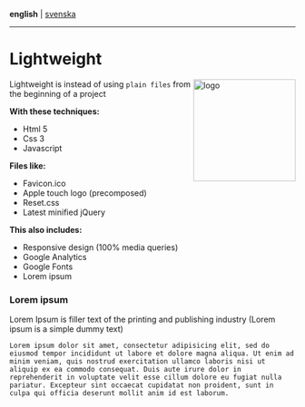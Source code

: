 **english** | [svenska](https://github.com/Ha006/lightweight/blob/master/README.sv.md)
- - -

Lightweight
===========

<img src="https://fbcdn-sphotos-h-a.akamaihd.net/hphotos-ak-prn2/1382809_531221563621299_352345554_n.png" width="180" height="180" alt="logo" align="right"/>

Lightweight is instead of using `plain files` from the beginning of a project

**With these techniques:**

* Html 5
* Css 3
* Javascript

**Files like:**

* Favicon.ico
* Apple touch logo (precomposed)
* Reset.css
* Latest minified jQuery

**This also includes:**

* Responsive design (100% media queries)
* Google Analytics
* Google Fonts
* Lorem ipsum

### Lorem ipsum

Lorem Ipsum is filler text of the printing and publishing industry (Lorem ipsum is a simple dummy text)

```
Lorem ipsum dolor sit amet, consectetur adipisicing elit, sed do eiusmod tempor incididunt ut labore et dolore magna aliqua. Ut enim ad minim veniam, quis nostrud exercitation ullamco laboris nisi ut aliquip ex ea commodo consequat. Duis aute irure dolor in reprehenderit in voluptate velit esse cillum dolore eu fugiat nulla pariatur. Excepteur sint occaecat cupidatat non proident, sunt in culpa qui officia deserunt mollit anim id est laborum.
```
